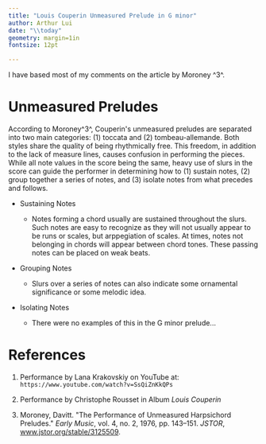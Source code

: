 ```yaml
---
title: "Louis Couperin Unmeasured Prelude in G minor"
author: Arthur Lui
date: "\\today"
geometry: margin=1in
fontsize: 12pt

---
```


I have based most of my comments on the article by Moroney ^3^.

# Unmeasured Preludes

According to Moroney^3^, Couperin's unmeasured preludes are separated
into two main categories: (1) toccata and (2) tombeau-allemande. Both
styles share the quality of being rhythmically free. This freedom, in
addition to the lack of measure lines, causes confusion in performing
the pieces. While all note values in the score being the same, heavy
use of slurs in the score can guide the performer in determining
how to (1) sustain notes, (2) group together a series of notes, and (3)
isolate notes from what precedes and follows.

- Sustaining Notes
    - Notes forming a chord usually are sustained throughout the slurs.
    Such notes are easy to recognize as they will not usually appear
    to be runs or scales, but arppegiation of scales. At times, notes
    not belonging in chords will appear between chord tones. These passing
    notes can be placed on weak beats.

- Grouping Notes
    - Slurs over a series of notes can also indicate some ornamental 
      significance or some melodic idea.

- Isolating Notes
    - There were no examples of this in the G minor prelude...


# References

1. Performance by Lana Krakovskiy on YouTube at:  
   `https://www.youtube.com/watch?v=SsQiZnKkQPs`

2. Performance by Christophe Rousset in Album *Louis Couperin*

3. Moroney, Davitt. "The Performance of Unmeasured Harpsichord Preludes."
   *Early Music*, vol. 4, no. 2, 1976, pp. 143–151. 
   *JSTOR*, www.jstor.org/stable/3125509.

[comment]: <> (%
  These are comments
%)
